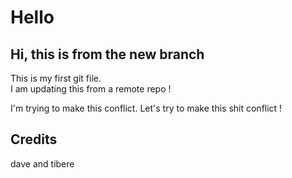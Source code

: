 # Hello 

## Hi, this is from the new branch 

This is my first git file.  
I am updating this from a remote repo ! 

I'm trying to make this conflict. 
Let's try to make this shit conflict ! 

## Credits
dave and tibere
